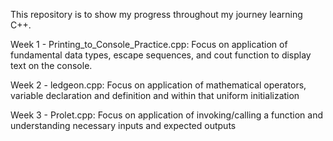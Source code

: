 This repository is to show my progress throughout my journey learning C++. 


Week 1 - Printing_to_Console_Practice.cpp: Focus on application of fundamental data types, escape sequences, and cout function to display text on the console.

Week 2 - ledgeon.cpp: Focus on application of mathematical operators, variable declaration and definition and within that uniform initialization

Week 3 - Prolet.cpp: Focus on application of invoking/calling a function and understanding necessary inputs and expected outputs 
